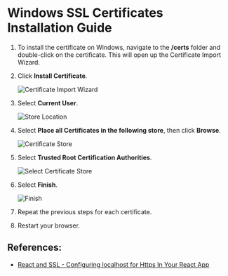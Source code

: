 # Windows SSL Certificates Installation Guide

1. To install the certificate on Windows, navigate to the **/certs** folder and double-click on the certificate. This will open up the Certificate Import Wizard.
2. Click **Install Certificate**.
 
   ![Certificate Import Wizard](https://www.briangetsbinary.com/assets/media/windows_cert_install_first_screen.webp)

3. Select **Current User**.
 
   ![Store Location](https://www.briangetsbinary.com/assets/media/windows_cert_install_second_screen.webp)

4. Select **Place all Certificates in the following store**, then click **Browse**.

   ![Certificate Store](https://www.briangetsbinary.com/assets/media/windows_cert_install_third_screen.webp)

5. Select **Trusted Root Certification Authorities**.

   ![Select Certificate Store](https://www.briangetsbinary.com/assets/media/windows_cert_install_fourth_screen.webp)

6. Select **Finish**.

   ![Finish](https://www.briangetsbinary.com/assets/media/windows_cert_install_fifth_screen.webp)

7. Repeat the previous steps for each certificate. 
8. Restart your browser.

## References:
* [React and SSL - Configuring localhost for Https In Your React App](https://www.briangetsbinary.com/react/software%20engineering/2022/09/24/react-js-configuring-localhost-ssl.html)
